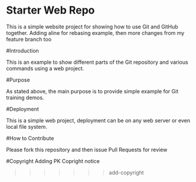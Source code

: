 # Starter Web Repo

This is a simple website project for showing how to use Git and GitHub together. Adding aline for rebasing example, then more changes from my feature branch too

#Introduction

This is an example to show different parts of the Git repository and various commands using a web project.


#Purpose

As stated above, the main purpose is to provide simple example for Git training demos.

#Deployment

This is a simple web project, deployment can be on any web server or even local file system.

#How to Contribute

Please fork this repository and then issue Pull Requests for review

#Copyright
Adding PK Copright notice
>>>>>>> add-copyright
